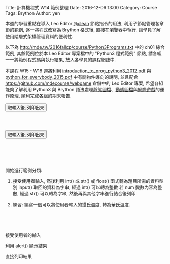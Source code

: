 Title: 計算機程式 W14 範例整理
Date: 2016-12-06 13:00
Category: Course
Tags: Brython
Author: yen

本週的學習重點在導入 Leo Editor <a href="http://leoeditor.com/tutorial-programming.html">@clean</a> 節點指令的用法, 利用子節點管理各章節的範例, 逐一將程式改寫為 Brython 格式後, 直接在瀏覽器中執行. 讓學員了解使用階層式架構管理資料的便利性.

<!-- PELICAN_END_SUMMARY -->

以下為 <a href="http://mde.tw/2016fallcp/course/Python3Programs.txt">http://mde.tw/2016fallcp/course/Python3Programs.txt</a> 中的 ch01 綜合範例, 其餘範例位於本 Leo Editor 專案檔中的 "Python3 程式範例" 節點, 請各組一一將範例程式碼與執行結果, 放入各學員的課程網誌中.

本課程 W15 - W18 週將利用 <a href="./../course/introduction_to_prog_python3_2012.pdf">introduction_to_prog_python3_2012.pdf</a> 與 <a href="./../course/python_for_everybody_2015.pdf">python_for_everybody_2015.pdf</a> 中有關物件導向的說明, 並且配合 <a href="https://github.com/mdecourse/webgame">https://github.com/mdecourse/webgame</a> 倉儲中的 Leo Editor 專案, 希望各組能夠了解利用 Python3 與 Brython 語法處理<a href="http://mde.tw/webgame/bs.html">靜態圖檔</a>、<a href="http://mde.tw/webgame/bunny.html">動態圖檔</a>與<a href="http://mde.tw/webgame/spacewar.html">網際遊戲</a>的運作原理, 順利完成各組的期末報告.

<!-- 導入 Brython 標準程式庫 -->

<script type="text/javascript" 
    src="https://cdn.rawgit.com/brython-dev/brython/master/www/src/brython_dist.js">
</script>

<!-- 啟動 Brython -->
<script>
window.onload=function(){
brython(1);
}
</script>
<!-- ch01 基本的列印與輸入函式 -->
<script type="text/python3">
from browser import document
from browser import alert

'''
    # 利用 input() 取得使用者輸入, 然後進行資料處理或運算後, 列出結果
    #01-01.py
    print ("Hello World!")
    #01-02.py
    thetext = input("Enter some text ")
    print ("This is what you entered:")
    print (thetext)
    #01-03.py
    # Note that \n within quote marks forces a new line to be printed
    thetext = input("Enter some text\n")
    print ("This is what you entered:")
    print (thetext)
    #01-04.py
    prompt  = "Enter a some text "
    thetext = input(prompt)
    print ("This is what you entered:")
    print (thetext)
'''

def get_input(ev):
    the_input= input("請輸入")
    alert("輸入為:"+str(the_input))

document['ch01'].bind('click',get_input)
</script>
<button id="ch01">取輸入後, 列印出來</button>

<pre class="brush: python">
<script type="text/python3">
from browser import document
from browser import alert

def get_input(ev):
    the_input= input("請輸入")
    alert("輸入為:"+str(the_input))

document['ch01'].bind('click',get_input)
</script>
<button id="ch01">取輸入後, 列印出來</button>
</pre>
<!-- 重複迴圈與 input() 練習 -->

<div id="container"></div>
<script type="text/python3">
from browser import document as doc
from browser import html
container = doc['container']
mystring = ""
num = input("請輸入重複執行次數:")
#for i in range(1, 11):
for i in range(1, int(num)+1):
    mystring += str(i) + ": hello mde" + html.BR()
container <= mystring
</script>

<pre class="brush: python">
<div id="container"></div>
<script type="text/python3">
from browser import document as doc
from browser import html
container = doc['container']
mystring = ""
num = input("請輸入重複執行次數:")
#for i in range(1, 11):
for i in range(1, int(num)+1):
    mystring += str(i) + ": hello mde" + html.BR()
container <= mystring
</script>
</pre>

開始進行範例分類:

1. 接受使用者輸入, 然後利用 int() 或 str() 或 float() 函式轉為題目所需的資料型別
input() 取回的資料為字串, 經過 int() 可以轉為整數
若 num 變數內容為整數, 經過 str() 可以轉為字串, 然後再與其他字串進行結合後列印

2. 練習: 編寫一個可以將使用者輸入的攝氏溫度, 轉為華氏溫度.

<div id="temperature"></div>
<script type="text/python3">
from browser import document as doc
from browser import html
container = doc['temperature']
mystring = ""
cdegree = input("請輸入攝氏溫度:")
fdegree = float(cdegree)*9/5 + 32
output_string = "攝氏 " + str(cdegree) + "度=華氏 " + str(fdegree) + "度"
container <= output_string
</script>

<pre class="brush: python">
<div id="temperature"></div>
<script type="text/python3">
from browser import document as doc
from browser import html
container = doc['temperature']
mystring = ""
cdegree = input("請輸入攝氏溫度:")
fdegree = float(cdegree)*9/5 + 32
output_string = "攝氏 " + str(cdegree) + "度=華氏 " + str(fdegree) + "度"
container <= output_string
</script>
</pre>

接受使用者的輸入

利用 alert() 顯示結果

直接列印結果
<script type="text/python3">
from browser import document
from browser import alert

'''
    #02-01.py
    total = 0.0
    number1=float(input("Enter the first number: "))
    total = total + number1
    number2=float(input("Enter the second number: "))
    total = total + number2
    number3=float(input("Enter the third number: "))
    total = total + number3
    average = total / 3
    print ("The average is " + str(average))
    ################################################################
    #                                                                    #
    # 02-02.py                                                     #
    # Purpose: to demonstrate storage of a floating point number   #
    #                                                              #
    # Programmer: Anne Dawson                                      #
    # Last updated: Sunday 21st March 2010, 12:45 PT               #
    #                                                              #
    # See this resource to find out how the input function works:  #
    # http://www.annedawson.net/Python3_Input.txt                  #
    #                                                              #
    # See this resource to find out how important comments are:    #
    # http://www.annedawson.net/PythonComments.txt                 #
    #                                                              #
    ################################################################
    number1=float(input("Enter the first number: "))
    number2=float(input("Enter the second number: "))
    number3=float(input("Enter the third number: "))
    total = number1 + number2 + number3
    average = total / 3
    print ("The average is: ")
    print (average)
    #02-03.py
    total = 0.0
    count = 0
    while count < 3:
        number=float(input("Enter a number: "))
        count = count + 1
        total = total + number
    average = total / 3
    print ("The average is " + str(average))
'''

</script>
